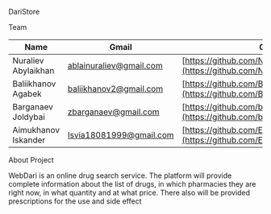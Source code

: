 DariStore

Team

| Name | Gmail | GitHub |
| --- | --- | --- |
| Nuraliev Abylaikhan | ablainuraliev@gmail.com | [https://github.com/Nuralievjr/webdev2019](https://github.com/Nuralievjr/webproject2019) |
| Baliikhanov Agabek | baliikhanov2@gmail.com | [https://github.com/Baliikhanov/webdev2019](https://github.com/Baliikhanov/webdev2019) |
| Barganaev Joldybai | zbarganaev@gmail.com | [https://github.com/barganaev/webdev19](https://github.com/barganaev/webdev19) |
| Aimukhanov Iskander | Isvia18081999@gmail.com | [https://github.com/Esken-VIA/webdev2019](https://github.com/Esken-VIA/webdev2019) |

About Project

WebDari is an online drug search service. The platform will provide complete information about the list of drugs, in which pharmacies they are right now, in what quantity and at what price. There also will be provided prescriptions for the use and side effect
